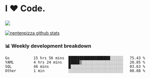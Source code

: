 # I ❤️ Code.

### ![](http://img.shields.io/badge/Go-language-blue?style=for-the-badge&logo=appveyor)
[![nentenpizza github stats](https://github-readme-stats.vercel.app/api?username=nentenpizza&count_private=true)](https://github.com/anuraghazra/github-readme-stats)

### 📊 Weekly development breakdown

<!--START_SECTION:waka-->
```text
Go           15 hrs 56 mins  ███████████████████░░░░░░   75.43 % 
YAML         4 hrs 24 mins   █████▒░░░░░░░░░░░░░░░░░░░   20.85 % 
SQL          46 mins         █░░░░░░░░░░░░░░░░░░░░░░░░   03.63 % 
Other        1 min           ░░░░░░░░░░░░░░░░░░░░░░░░░   00.08 % 
```
<!--END_SECTION:waka-->


